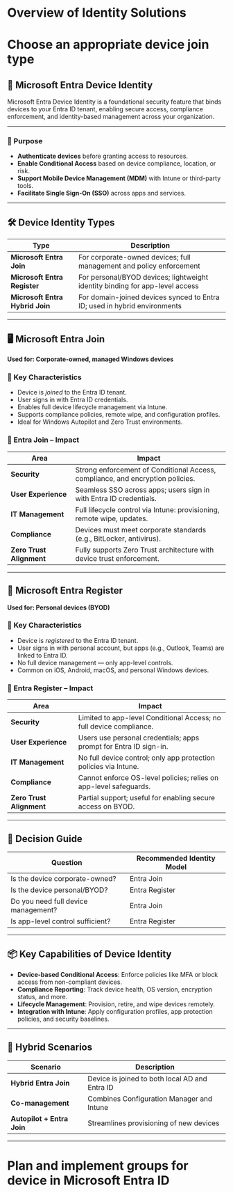 # Overview of Identity Solutions

# Choose an appropriate device join type

## 🔐 Microsoft Entra Device Identity

Microsoft Entra Device Identity is a foundational security feature that binds devices to your Entra ID tenant, enabling secure access, compliance enforcement, and identity-based management across your organization.

---

### 🧩 Purpose

- **Authenticate devices** before granting access to resources.
- **Enable Conditional Access** based on device compliance, location, or risk.
- **Support Mobile Device Management (MDM)** with Intune or third-party tools.
- **Facilitate Single Sign-On (SSO)** across apps and services.

---

## 🛠️ Device Identity Types

| Type                         | Description                                                                 |
|------------------------------|-----------------------------------------------------------------------------|
| **Microsoft Entra Join**     | For corporate-owned devices; full management and policy enforcement         |
| **Microsoft Entra Register** | For personal/BYOD devices; lightweight identity binding for app-level access|
| **Microsoft Entra Hybrid Join** | For domain-joined devices synced to Entra ID; used in hybrid environments   |

---

## 🖥️ Microsoft Entra Join

**Used for: Corporate-owned, managed Windows devices**

### 🔧 Key Characteristics
- Device is *joined* to the Entra ID tenant.
- User signs in with Entra ID credentials.
- Enables full device lifecycle management via Intune.
- Supports compliance policies, remote wipe, and configuration profiles.
- Ideal for Windows Autopilot and Zero Trust environments.

### 🔐 Entra Join – Impact

| Area                     | Impact                                                                 |
|--------------------------|------------------------------------------------------------------------|
| **Security**             | Strong enforcement of Conditional Access, compliance, and encryption policies. |
| **User Experience**      | Seamless SSO across apps; users sign in with Entra ID credentials.     |
| **IT Management**        | Full lifecycle control via Intune: provisioning, remote wipe, updates. |
| **Compliance**           | Devices must meet corporate standards (e.g., BitLocker, antivirus).    |
| **Zero Trust Alignment** | Fully supports Zero Trust architecture with device trust enforcement.  |

---

## 📱 Microsoft Entra Register

**Used for: Personal devices (BYOD)**

### 🔧 Key Characteristics
- Device is *registered* to the Entra ID tenant.
- User signs in with personal account, but apps (e.g., Outlook, Teams) are linked to Entra ID.
- No full device management — only app-level controls.
- Common on iOS, Android, macOS, and personal Windows devices.

### 📱 Entra Register – Impact

| Area                     | Impact                                                                 |
|--------------------------|------------------------------------------------------------------------|
| **Security**             | Limited to app-level Conditional Access; no full device compliance.    |
| **User Experience**      | Users use personal credentials; apps prompt for Entra ID sign-in.      |
| **IT Management**        | No full device control; only app protection policies via Intune.       |
| **Compliance**           | Cannot enforce OS-level policies; relies on app-level safeguards.      |
| **Zero Trust Alignment** | Partial support; useful for enabling secure access on BYOD.            |

---

## 🧠 Decision Guide

| Question                             | Recommended Identity Model     |
|-------------------------------------|--------------------------------|
| Is the device corporate-owned?      | Entra Join                     |
| Is the device personal/BYOD?        | Entra Register                 |
| Do you need full device management? | Entra Join                     |
| Is app-level control sufficient?    | Entra Register                 |

---

## 📦 Key Capabilities of Device Identity

- **Device-based Conditional Access**: Enforce policies like MFA or block access from non-compliant devices.
- **Compliance Reporting**: Track device health, OS version, encryption status, and more.
- **Lifecycle Management**: Provision, retire, and wipe devices remotely.
- **Integration with Intune**: Apply configuration profiles, app protection policies, and security baselines.

---

## 🧩 Hybrid Scenarios

| Scenario                          | Description                                  |
|----------------------------------|----------------------------------------------|
| **Hybrid Entra Join**            | Device is joined to both local AD and Entra ID |
| **Co-management**                | Combines Configuration Manager and Intune    |
| **Autopilot + Entra Join**       | Streamlines provisioning of new devices      |

---



# Plan and implement groups for device in Microsoft Entra ID
